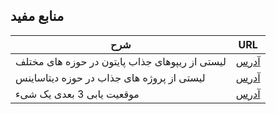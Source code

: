 ## منابع مفید

|شرح  | URL|
|----|---|
|لیستی از ریپوهای جذاب پایتون در حوزه های مختلف|[آدرس](https://github.com/vinta/awesome-python)|
|لیستی از پروژه های  جذاب در حوزه دیتاساینس |[آدرس](https://github.com/krzjoa/awesome-python-data-science)|
|موقعیت یابی 3 بعدی یک شیء |[آدرس](https://github.com/xiongyihui/tdoa)|
